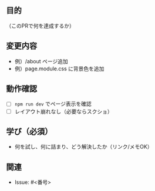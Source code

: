 ## 目的
（このPRで何を達成するか）

## 変更内容
- 例）/about ページ追加
- 例）page.module.css に背景色を追加

## 動作確認
- [ ] `npm run dev` でページ表示を確認
- [ ] レイアウト崩れなし（必要ならスクショ）

## 学び（必須）
- 何を試し、何に詰まり、どう解決したか（リンク/メモOK）

## 関連
- Issue: #<番号>
